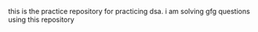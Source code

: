 this is the practice repository for practicing dsa.
i am solving gfg questions using this repository
